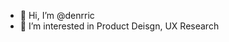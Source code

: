 - 👋 Hi, I’m @denrric
- 👀 I’m interested in Product Deisgn, UX Research

<!---
denrric/denrric is a ✨ special ✨ repository because its `README.md` (this file) appears on your GitHub profile.
You can click the Preview link to take a look at your changes.
--->
